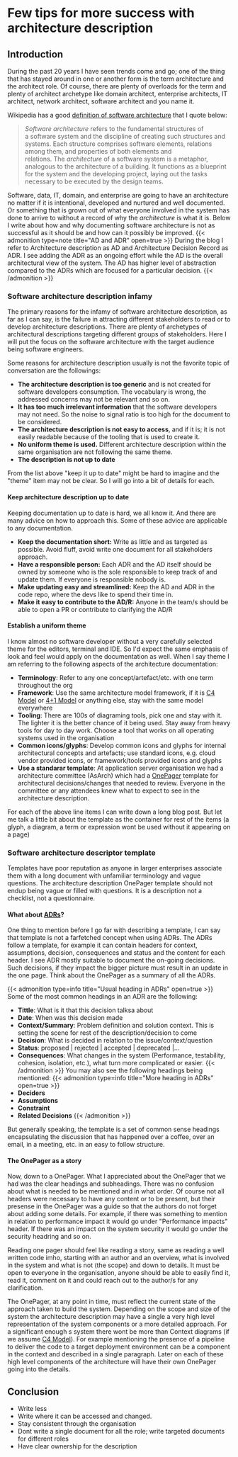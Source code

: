 # Few tips for more success with architecture description

## Introduction
During the past 20 years I have seen trends come and go; one of the thing that has stayed around in one or another form is the term architecture and the  architect role. 
Of course, there are plenty of overloads for the term and plenty of architect archetype like domain architect, enterprise architects, IT architect, network architect, software architect and you name it.

Wikipedia has a good [definition of software architecture](https://en.wikipedia.org/wiki/Software_architecture) that I quote below:

>*Software architecture* refers to the fundamental structures of a software system and the discipline of creating such structures and systems. Each structure comprises software elements, relations among them, and properties of both elements and relations. The _architecture_ of a software system is a metaphor, analogous to the architecture of a building. It functions as a blueprint for the system and the developing project, laying out the tasks necessary to be executed by the design teams.

Software, data, IT, domain, and enterprise are going to have an architecture no matter if it is intentional, developed and nurtured and well documented. Or something that is grown out of what everyone involved in the system has done to arrive to without a record of why the _architecture_ is what it is. Below I write about how and why documenting software architecture is not as successful as it should be and how can it possibly be improved.
{{< admonition type=note title="AD and ADR" open=true >}}
During the blog I refer to Architecture description as AD and Architecture Decision Record as ADR. I see adding the ADR as an ongoing effort while the AD is the overall architectural view of the system. The AD has higher level of abstraction compared to the ADRs which are focused for a particular decision.
{{< /admonition >}}

### Software architecture description infamy

The primary reasons for the infamy of software architecture description, as far as I can say, is the failure in attracting different stakeholders to read or to develop architecture descriptions. There are plenty of archetypes of architectural descriptions targeting different groups of stakeholders. Here I will put the focus on the software architecture with the target audience being software engineers. 

Some reasons for architecture description usually is not the favorite topic of conversation are the followings:

- **The architecture description is too generic** and is not created for software developers consumption. The vocabulary is wrong, the addressed concerns may not be relevant and so on.
- **It has too much irrelevant information** that the software developers may not need. So the noise to signal ratio is too high for the document to be considered.
- **The architecture description is not easy to access**, and if it is; it is not easily readable because of the tooling that is used to create it.
- **No uniform theme is used.** Different architecture description within the same organisation are not following the same theme. 
- **The description is not up to date**

From the list above "keep it up to date" might be hard to imagine and the "theme" item may not be clear. So I will go into a bit of details for each.

#### Keep architecture description up to date
Keeping documentation up to date is hard, we all know it. And there are many advice on how to approach this. Some of these advice are applicable to any documentation.

- **Keep the documentation short:** Write as little and as targeted as possible. Avoid fluff, avoid write one document for all stakeholders approach.
- **Have a responsible person:** Each ADR and the AD itself should be owned by someone who is the sole responsible to keep track of and update them. If everyone is responsible nobody is.
- **Make updating easy and streamlined:** Keep the AD and ADR in the code repo, where the devs like to spend their time in.
- **Make it easy to contribute to the AD/R:** Anyone in the team/s should be able to open a PR or contribute to clarifying the AD/R


#### Establish a uniform theme
I know almost no software developer without a very carefully selected theme for the editors, terminal and IDE. So I'd expect the same emphasis of look and feel would apply on the documentation as well. When I say theme I am referring to the following aspects of the architecture documentation:

- **Terminology**: Refer to any one concept/artefact/etc. with one term throughout the org
- **Framework**: Use the same architecture model framework, if it is [C4 Model](https://c4model.com) or [4+1 Model](https://en.wikipedia.org/wiki/4%2B1_architectural_view_model) or anything else, stay with the same model everywhere
- **Tooling**: There are 100s of diagraming tools, pick one and stay with it. The lighter it is the better chance of it being used. Stay away from heavy tools for day to day work. Choose a tool that works on all operating systems used in the organisation
- **Common icons/glyphs**: Develop common icons and glyphs for internal architectural concepts and artefacts; use standard icons, e.g. cloud vendor provided icons, or framework/tools provided icons and glyphs
- **Use a standarar template**: At application server organisation we had a architecture committee (AsArch) which had a [OnePager](#The-OnePager-as-a-story) template for architectural decisions/changes that needed to review. Everyone in the committee or any attendees knew what to expect to see in the architecture description.

For each of the above line items I can write down a long blog post. But let me talk a little bit about the template as the container for rest of the items (a glyph, a diagram, a term or expression wont be used without it appearing on a page)

### Software architecture descriptor template
Templates have poor reputation as anyone in larger enterprises associate them with a long document with unfamiliar terminology and vague questions. The architecture description OnePager template should not endup being vague or filled with questions. It is a description not a checklist, not a questionnaire. 

#### What about [ADRs](https://cognitect.com/blog/2011/11/15/documenting-architecture-decisions)?
One thing to mention before I go far with describing a template, I can say that template is not a farfetched concept when using ADRs. The ADRs follow a template, for example it can contain headers for context, assumptions, decision, consequences and status and the content for each header. I see ADR mostly suitable to document the on-going decisions. Such decisions, if they impact the bigger picture must result in an update in the one page. Think about the OnePager as a summary of all the ADRs.

{{< admonition type=info title="Usual heading in ADRs" open=true >}}
Some of the most common headings in an ADR are the following:
- **Tittle**: What is it that this decision talksa about
- **Date**: When was this decision made
- **Context/Summary**: Problem definition and solution context. This is setting the scene for rest of the description/decision to come
- **Decision**: What is decided in relation to the issue/context/question
- **Status**: proposed | rejected | accepted | deprecated |...
- **Consequences**: What changes in the system (Performance, testability, cohesion, isolation, etc.), what turn more complicated or easier. 
{{< /admonition >}}
You may also see the following headings being mentioned:
{{< admonition type=info title="More heading in ADRs" open=true >}}
- **Deciders**
- **Assumptions**
- **Constraint**
- **Related Decisions**
{{< /admonition >}}

But generally speaking, the template is a set of common sense headings encapsulating the discussion that has happened over a coffee, over an email, in a meeting, etc. in an easy to follow structure.

#### The OnePager as a story
Now, down to a OnePager. What I appreciated about the OnePager that we had was the clear headings and subheadings. There was no confusion about what is needed to be mentioned and in what order. Of course not all headers were necessary to have any content or to be present, but their presense in the OnePager was a guide so that the authors do not forget about adding some details. For example, if there was something to mention in relation to performance impact it would go under "Performance impacts" header. If there was an impact on the system security it would go under the security headring and so on.

Reading one pager should feel like reading a story, same as reading a well written code imho, starting with an author and an overview, what is involved in the system and what is not (the scope) and down to details. It must be open to everyone in the organisation, anyone should be able to easily find it, read it, comment on it and could reach out to the author/s for any clarification.

The OnePager, at any point in time, must reflect the current state of the approach taken to build the system. Depending on the scope and size of the system the architecture description may have a single a very high level representation of the system components or a more detailed approach. For a significant enough s system there wont be more than Context diagrams (if we assume [C4 Model](https://c4model.com)). For example mentioning the presence of a pipeline to deliver the code to a target deployment environment can be a component in the context and described in a single paragraph. Later on each of these high level components of the architecture will have their own OnePager going into the details.

## Conclusion

- Write less
- Write where it can be accessed and changed. 
- Stay consistent through the organisation
- Dont write a single document for all the role; write targeted documents for different roles
- Have clear ownership for the description



